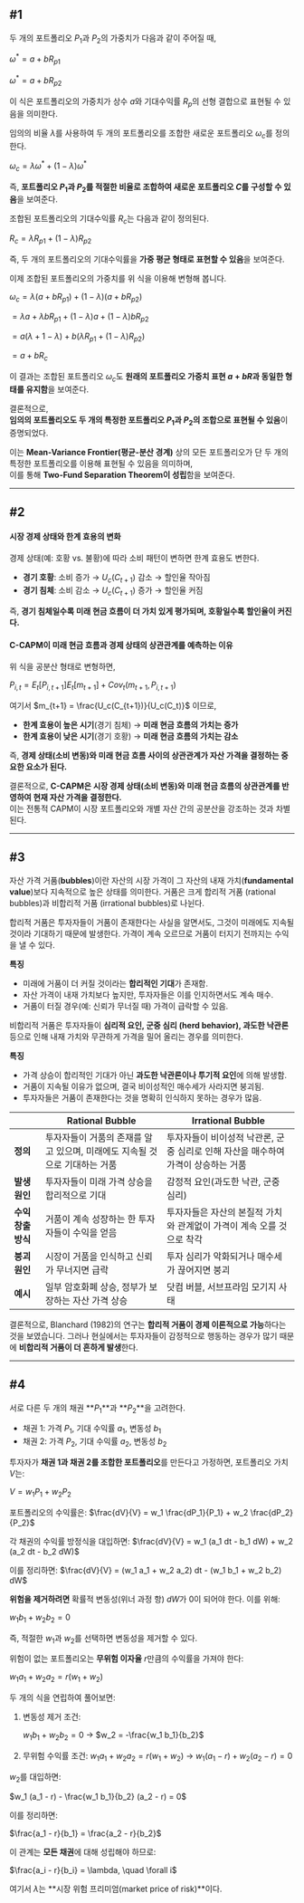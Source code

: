 ## #1

두 개의 포트폴리오 $P_1$과 $P_2$의 가중치가 다음과 같이 주어질 때,

$\omega^* = a + b R_{p1}$

$\omega^* = a + b R_{p2}$

이 식은 포트폴리오의 가중치가 상수 $a$와 기대수익률 $R_p$의 선형 결합으로 표현될 수 있음을 의미한다.

임의의 비율 $\lambda$를 사용하여 두 개의 포트폴리오를 조합한 새로운 포트폴리오 $\omega_c$를 정의한다. 

$\omega_c = \lambda \omega^* + (1 - \lambda) \omega^*$

즉, **포트폴리오 $P_1$과 $P_2$를 적절한 비율로 조합하여 새로운 포트폴리오 $C$를 구성할 수 있음**을 보여준다.  

조합된 포트폴리오의 기대수익률 $R_c$는 다음과 같이 정의된다.  

$R_c = \lambda R_{p1} + (1 - \lambda) R_{p2}$

즉, 두 개의 포트폴리오의 기대수익률을 **가중 평균 형태로 표현할 수 있음**을 보여준다.  

이제 조합된 포트폴리오의 가중치를 위 식을 이용해 변형해 봅니다.  

$\omega_c = \lambda (a + b R_{p1}) + (1 - \lambda)(a + b R_{p2})$

$= \lambda a + \lambda b R_{p1} + (1 - \lambda)a + (1 - \lambda)b R_{p2}$

$= a (\lambda + 1 - \lambda) + b (\lambda R_{p1} + (1 - \lambda) R_{p2})$

$= a + b R_c$

이 결과는 조합된 포트폴리오 $\omega_c$도 **원래의 포트폴리오 가중치 표현 $a + bR$과 동일한 형태를 유지함**을 보여준다.  

결론적으로,  
**임의의 포트폴리오도 두 개의 특정한 포트폴리오 $P_1$과 $P_2$의 조합으로 표현될 수 있음**이 증명되었다.  

이는 **Mean-Variance Frontier(평균-분산 경계)** 상의 모든 포트폴리오가 단 두 개의 특정한 포트폴리오를 이용해 표현될 수 있음을 의미하며,  
이를 통해 **Two-Fund Separation Theorem이 성립**함을 보여준다.

---

## #2

#### **시장 경제 상태와 한계 효용의 변화**  
경제 상태(예: 호황 vs. 불황)에 따라 소비 패턴이 변하면 한계 효용도 변한다.  
- **경기 호황**: 소비 증가 → $U_c(C_{t+1})$ 감소 → 할인율 작아짐  
- **경기 침체**: 소비 감소 → $U_c(C_{t+1})$ 증가 → 할인율 커짐  

즉, **경기 침체일수록 미래 현금 흐름이 더 가치 있게 평가되며, 호황일수록 할인율이 커진다.**  

#### **C-CAPM이 미래 현금 흐름과 경제 상태의 상관관계를 예측하는 이유**  
위 식을 공분산 형태로 변형하면,  

$P_{i,t} = E_t[P_{i,t+1}] E_t[m_{t+1}] + Cov_t(m_{t+1}, P_{i,t+1})$

여기서 $m_{t+1} = \frac{U_c(C_{t+1})}{U_c(C_t)}$ 이므로,  
- **한계 효용이 높은 시기**(경기 침체) → **미래 현금 흐름의 가치는 증가**  
- **한계 효용이 낮은 시기**(경기 호황) → **미래 현금 흐름의 가치는 감소**  

즉, **경제 상태(소비 변동)와 미래 현금 흐름 사이의 상관관계가 자산 가격을 결정하는 중요한 요소가 된다.**  

결론적으로, **C-CAPM은 시장 경제 상태(소비 변동)와 미래 현금 흐름의 상관관계를 반영하여 현재 자산 가격을 결정한다.**  
이는 전통적 CAPM이 시장 포트폴리오와 개별 자산 간의 공분산을 강조하는 것과 차별된다.

---

## #3

자산 가격 거품(**bubbles**)이란 자산의 시장 가격이 그 자산의 내재 가치(**fundamental value**)보다 지속적으로 높은 상태를 의미한다. 거품은 크게 합리적 거품 (rational bubbles)과 비합리적 거품 (irrational bubbles)로 나뉜다.    

합리적 거품은 투자자들이 거품이 존재한다는 사실을 알면서도, 그것이 미래에도 지속될 것이라 기대하기 때문에 발생한다. 가격이 계속 오르므로 거품이 터지기 전까지는 수익을 낼 수 있다.

**특징**  
- 미래에 거품이 더 커질 것이라는 **합리적인 기대**가 존재함.  
- 자산 가격이 내재 가치보다 높지만, 투자자들은 이를 인지하면서도 계속 매수.  
- 거품이 터질 경우(예: 신뢰가 무너질 때) 가격이 급락할 수 있음.  

비합리적 거품은 투자자들이 **심리적 요인, 군중 심리 (herd behavior), 과도한 낙관론** 등으로 인해 내재 가치와 무관하게 가격을 밀어 올리는 경우를 의미한다. 

**특징**  
- 가격 상승이 합리적인 기대가 아닌 **과도한 낙관론이나 투기적 요인**에 의해 발생함.  
- 거품이 지속될 이유가 없으며, 결국 비이성적인 매수세가 사라지면 붕괴됨.  
- 투자자들은 거품이 존재한다는 것을 명확히 인식하지 못하는 경우가 많음.  

|  | **Rational Bubble** | **Irrational Bubble** |
|---|---|---|
| **정의** | 투자자들이 거품의 존재를 알고 있으며, 미래에도 지속될 것으로 기대하는 거품 | 투자자들이 비이성적 낙관론, 군중 심리로 인해 자산을 매수하여 가격이 상승하는 거품 |
| **발생 원인** | 투자자들이 미래 가격 상승을 합리적으로 기대 | 감정적 요인(과도한 낙관, 군중 심리) |
| **수익 창출 방식** | 거품이 계속 성장하는 한 투자자들이 수익을 얻음 | 투자자들은 자산의 본질적 가치와 관계없이 가격이 계속 오를 것으로 착각 |
| **붕괴 원인** | 시장이 거품을 인식하고 신뢰가 무너지면 급락 | 투자 심리가 악화되거나 매수세가 끊어지면 붕괴 |
| **예시** | 일부 암호화폐 상승, 정부가 보장하는 자산 가격 상승 | 닷컴 버블, 서브프라임 모기지 사태 |

결론적으로, 
Blanchard (1982)의 연구는 **합리적 거품이 경제 이론적으로 가능**하다는 것을 보였습니다. 그러나 현실에서는 투자자들이 감정적으로 행동하는 경우가 많기 때문에 **비합리적 거품이 더 흔하게 발생**한다.

---

## #4

서로 다른 두 개의 채권 **$P_1$**과 **$P_2$**을 고려한다.
- 채권 1: 가격 $P_1$, 기대 수익률 $a_1$, 변동성 $b_1$
- 채권 2: 가격 $P_2$, 기대 수익률 $a_2$, 변동성 $b_2$

투자자가 **채권 1과 채권 2를 조합한 포트폴리오**를 만든다고 가정하면, 포트폴리오 가치 $V$는:

$V = w_1 P_1 + w_2 P_2$

포트폴리오의 수익률은:
$\frac{dV}{V} = w_1 \frac{dP_1}{P_1} + w_2 \frac{dP_2}{P_2}$

각 채권의 수익률 방정식을 대입하면:
$\frac{dV}{V} = w_1 (a_1 dt - b_1 dW) + w_2 (a_2 dt - b_2 dW)$

이를 정리하면:
$\frac{dV}{V} = (w_1 a_1 + w_2 a_2) dt - (w_1 b_1 + w_2 b_2) dW$

**위험을 제거하려면** 확률적 변동성(위너 과정 항) $dW$가 0이 되어야 한다. 이를 위해:

$w_1 b_1 + w_2 b_2 = 0$

즉, 적절한 $w_1$과 $w_2$를 선택하면 변동성을 제거할 수 있다.

위험이 없는 포트폴리오는 **무위험 이자율** $r$만큼의 수익률을 가져야 한다:

$w_1 a_1 + w_2 a_2 = r (w_1 + w_2)$

두 개의 식을 연립하여 풀어보면:

1. 변동성 제거 조건:
   
   $w_1 b_1 + w_2 b_2 = 0$
   → $w_2 = -\frac{w_1 b_1}{b_2}$

3. 무위험 수익률 조건:
   $w_1 a_1 + w_2 a_2 = r (w_1 + w_2)$
   → $w_1 (a_1 - r) + w_2 (a_2 - r) = 0$

$w_2$를 대입하면:

$w_1 (a_1 - r) - \frac{w_1 b_1}{b_2} (a_2 - r) = 0$

이를 정리하면:

$\frac{a_1 - r}{b_1} = \frac{a_2 - r}{b_2}$

이 관계는 **모든 채권**에 대해 성립해야 하므로:

$\frac{a_i - r}{b_i} = \lambda, \quad \forall i$

여기서 $\lambda$는 **시장 위험 프리미엄(market price of risk)**이다.
